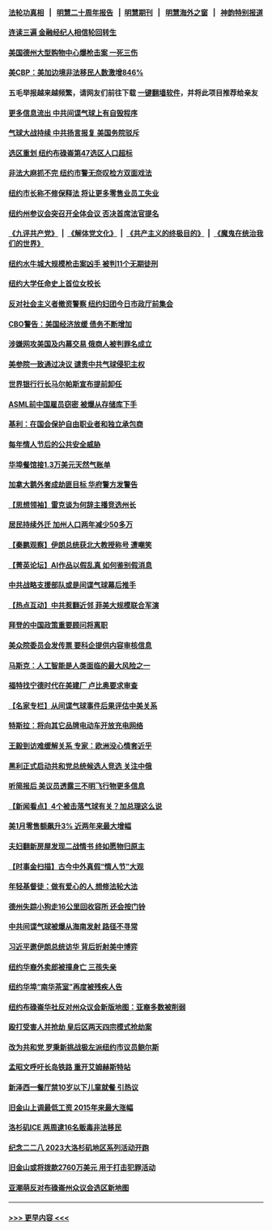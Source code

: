 #### [法轮功真相](https://github.com/gfw-breaker/truth/blob/master/README.md?t=0) &nbsp;&nbsp;|&nbsp;&nbsp; [明慧二十周年报告](https://github.com/gfw-breaker/mh-reports/blob/master/README.md?t=0) &nbsp;&nbsp;|&nbsp;&nbsp;[明慧期刊](https://github.com/gfw-breaker/mh-qikan) &nbsp;&nbsp;|&nbsp;&nbsp; [明慧海外之窗](https://github.com/gfw-breaker/mh-news/blob/master/README.md?t=0) &nbsp;&nbsp;|&nbsp;&nbsp; [神韵特别报道](https://github.com/gfw-breaker/mh-news/blob/master/shenyun.md?t=0)
#### [连读三遍 金融经纪人相信轮回转生](../pages/nsc412/n13929830.md?t=02170043) 
#### [美国德州大型购物中心爆枪击案 一死三伤](../pages/nsc412/n13931193.md?t=02170043) 
#### [美CBP：美加边境非法移民人数激增846%](../pages/nsc412/n13931020.md?t=02170043) 
#### 五毛举报越来越频繁，请网友们前往下载 [一键翻墙软件](https://github.com/gfw-breaker/ssr-accounts)，并将此项目推荐给亲友
#### [更多信息流出 中共间谍气球上有自毁程序](../pages/nsc412/n13930827.md?t=02170043) 
#### [气球大战持续 中共扬言报复 美国务院驳斥](../pages/nsc412/n13930795.md?t=02170043) 
#### [选区重划 纽约布碌崙第47选区人口超标](../pages/nsc412/n13930935.md?t=02170043) 
#### [非法大麻抓不完 纽约市警无奈叹检方双面戏法](../pages/nsc412/n13930940.md?t=02170043) 
#### [纽约市长称不修保释法 将让更多零售业员工失业](../pages/nsc412/n13930905.md?t=02170043) 
#### [纽约州参议会突召开全体会议 否决首席法官提名](../pages/nsc412/n13930871.md?t=02170043) 
#### [《九评共产党》](https://github.com/begood0513/9ping.md/blob/master/README.md) &nbsp;|&nbsp; [《解体党文化》](../../../../jtdwh.md/blob/master/README.md)  &nbsp;|&nbsp; [《共产主义的终极目的》](../../../../gczydzjmd.md/blob/master/README.md) &nbsp;|&nbsp; [《魔鬼在统治我们的世界》](../../../../mgztzwmdsj.md/blob/master/README.md) 
#### [纽约水牛城大规模枪击案凶手 被判11个无期徒刑](../pages/nsc412/n13930877.md?t=02170043) 
#### [纽约大学任命史上首位女校长](../pages/nsc412/n13930869.md?t=02170043) 
#### [反对社会主义者撤资警察 纽约妇团今日市政厅前集会](../pages/nsc412/n13930907.md?t=02170043) 
#### [CBO警告：美国经济放缓 债务不断增加](../pages/nsc412/n13930813.md?t=02170043) 
#### [涉嫌网攻美国及内幕交易 俄商人被判罪名成立](../pages/nsc412/n13930711.md?t=02170043) 
#### [美参院一致通过决议 谴责中共气球侵犯主权](../pages/nsc412/n13930663.md?t=02170043) 
#### [世界银行行长马尔帕斯宣布提前卸任](../pages/nsc412/n13930635.md?t=02170043) 
#### [ASML前中国雇员窃密 被爆从存储库下手](../pages/nsc412/n13930758.md?t=02170043) 
#### [基利：在国会保护自由职业者和独立承包商](../pages/nsc412/n13930766.md?t=02170043) 
#### [每年情人节后的公共安全威胁](../pages/nsc412/n13930755.md?t=02170043) 
#### [华埠餐馆接1.3万美元天然气账单](../pages/nsc412/n13930736.md?t=02170043) 
#### [加拿大鹅外套成劫匪目标 华府警方发警告](../pages/nsc412/n13930649.md?t=02170043) 
#### [【思想领袖】雷克谈为何辞主播竞选州长](../pages/nsc412/n13901127.md?t=02170043) 
#### [居民持续外迁 加州人口两年减少50多万](../pages/nsc412/n13930686.md?t=02170043) 
#### [【秦鹏观察】伊朗总统获北大教授称号 遭嘲笑](../pages/nsc412/n13930695.md?t=02170043) 
#### [【菁英论坛】AI作品以假乱真 如何鉴别假消息](../pages/nsc412/n13930682.md?t=02170043) 
#### [中共战略支援部队或是间谍气球幕后推手](../pages/nsc412/n13930666.md?t=02170043) 
#### [【热点互动】中共惹翻近邻 菲美大规模联合军演](../pages/nsc412/n13930690.md?t=02170043) 
#### [拜登的中国政策重要顾问将离职](../pages/nsc412/n13930636.md?t=02170043) 
#### [美众院委员会发传票 要科企提供内容审核信息](../pages/nsc412/n13930600.md?t=02170043) 
#### [马斯克：人工智能是人类面临的最大风险之一](../pages/nsc412/n13930566.md?t=02170043) 
#### [福特找宁德时代在美建厂 卢比奥要求审查](../pages/nsc412/n13930626.md?t=02170043) 
#### [【名家专栏】从间谍气球事件后果评估中美关系](../pages/nsc412/n13930460.md?t=02170043) 
#### [特斯拉：将向其它品牌电动车开放充电网络](../pages/nsc412/n13930588.md?t=02170043) 
#### [王毅到访难缓解关系 专家：欧洲没心情套近乎](../pages/nsc412/n13930533.md?t=02170043) 
#### [黑利正式启动共和党总统候选人竞选 关注中俄](../pages/nsc412/n13930536.md?t=02170043) 
#### [听简报后 美议员透露三不明飞行物更多信息](../pages/nsc412/n13930580.md?t=02170043) 
#### [【新闻看点】4个被击落气球有关？加总理这么说](../pages/nsc412/n13930143.md?t=02170043) 
#### [美1月零售额飙升3% 近两年来最大增幅](../pages/nsc412/n13930527.md?t=02170043) 
#### [夫妇翻新房屋发现二战情书 终如愿物归原主](../pages/nsc412/n13930213.md?t=02170043) 
#### [【时事金扫描】古今中外真假“情人节”大观](../pages/nsc412/n13930492.md?t=02170043) 
#### [年轻基督徒：做有爱心的人 想修法轮大法](../pages/nsc412/n13929803.md?t=02170043) 
#### [德州失踪小狗走16公里回收容所 还会按门铃](../pages/nsc412/n13930037.md?t=02170043) 
#### [中共间谍气球被爆从海南发射 路径不寻常](../pages/nsc412/n13930120.md?t=02170043) 
#### [习近平邀伊朗总统访华 背后折射美中博弈](../pages/nsc412/n13929854.md?t=02170043) 
#### [纽约华裔外卖郎被撞身亡 三孩失亲](../pages/nsc412/n13930096.md?t=02170043) 
#### [纽约华埠“南华茶室”再度被残疾人告](../pages/nsc412/n13930089.md?t=02170043) 
#### [纽约布碌崙华社反对州众议会新版地图：亚裔多数被削弱](../pages/nsc412/n13930006.md?t=02170043) 
#### [殴打受害人并抢劫 皇后区两天四宗模式抢劫案](../pages/nsc412/n13930092.md?t=02170043) 
#### [改为共和党 罗秉新挑战极左派纽约市议员鲍尔斯](../pages/nsc412/n13930101.md?t=02170043) 
#### [孟昭文呼吁长岛铁路 重开艾姆赫斯特站](../pages/nsc412/n13930087.md?t=02170043) 
#### [新泽西一餐厅禁10岁以下儿童就餐 引热议](../pages/nsc412/n13929958.md?t=02170043) 
#### [旧金山上调最低工资 2015年来最大涨幅](../pages/nsc412/n13930082.md?t=02170043) 
#### [洛杉矶ICE 两周逮16名贩毒非法移民](../pages/nsc412/n13930099.md?t=02170043) 
#### [纪念二二八 2023大洛杉矶地区系列活动开跑](../pages/nsc412/n13930067.md?t=02170043) 
#### [旧金山或将拨款2760万美元 用于打击犯罪活动](../pages/nsc412/n13930064.md?t=02170043) 
#### [亚潮萌反对布碌崙州众议会选区新地图](../pages/nsc412/n13929998.md?t=02170043) 

----
#### [ >>> 更早内容 <<< ](../indexes/nsc412-earlier.md)
